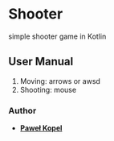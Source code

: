 # Shooter
simple shooter game in Kotlin

## User Manual

1) Moving: arrows or awsd
2) Shooting: mouse

### Author
* **[Paweł Kopel](https://github.com/PKopel)**

